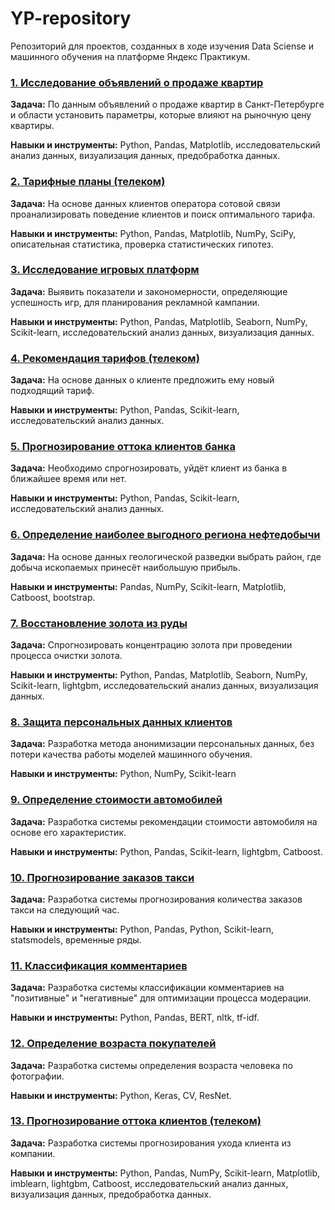 # YP-repository

Репозиторий для проектов, созданных в ходе изучения Data Sciense и машинного обучения на платформе Яндекс Практикум.   

### [1. Исследование объявлений о продаже квартир](/EDA_estate_sale)

**Задача:**
По данным объявлений о продаже квартир в Санкт-Петербурге и области установить параметры, которые влияют на рыночную цену квартиры.

**Навыки и инструменты:**
Python, Pandas, Matplotlib, исследовательский анализ данных, визуализация данных, предобработка данных.

### [2. Тарифные планы (телеком)](/telecom_tariff_plan)

**Задача:**
На основе данных клиентов оператора сотовой связи проанализировать поведение клиентов и поиск оптимального тарифа.

**Навыки и инструменты:** Python, Pandas, Matplotlib, NumPy, SciPy, описательная статистика, проверка статистических гипотез.

### [3. Исследование игровых платформ](/games_adv_campaign)

**Задача:**
Выявить показатели и закономерности, определяющие успешность игр, для планирования рекламной кампании.   

**Навыки и инструменты:** 
Python, Pandas, Matplotlib, Seaborn, NumPy, Scikit-learn, исследовательский анализ данных, визуализация данных.

### [4. Рекомендация тарифов (телеком)](/tariff_recomendation)

**Задача:**
На основе данных о клиенте предложить ему новый подходящий тариф. 

**Навыки и инструменты:** 
Python, Pandas, Scikit-learn, исследовательский анализ данных.

### [5. Прогнозирование оттока клиентов банка](/customer_churn)

**Задача:**
Необходимо спрогнозировать, уйдёт клиент из банка в ближайшее время или нет. 

**Навыки и инструменты:** 
Python, Pandas, Scikit-learn, исследовательский анализ данных.

### [6. Определение наиболее выгодного региона нефтедобычи](/deposit_selection)

**Задача:**
На основе данных геологической разведки выбрать район, где добыча ископаемых принесёт наибольшую прибыль.

**Навыки и инструменты:** 
Pandas, NumPy, Scikit-learn, Matplotlib, Catboost, bootstrap.

### [7. Восстановление золота из руды](/gold_recovery)

**Задача:**
Спрогнозировать концентрацию золота при проведении процесса очистки золота.

**Навыки и инструменты:** 
Python, Pandas, Matplotlib, Seaborn, NumPy, Scikit-learn, lightgbm, исследовательский анализ данных, визуализация данных.

### [8. Защита персональных данных клиентов](/codding_personal_info)

**Задача:**
Разработка метода анонимизации персональных данных, без потери качества работы моделей машинного обучения.

**Навыки и инструменты:** 
Python, NumPy, Scikit-learn

### [9. Определение стоимости автомобилей](/car_price)

**Задача:**
Разработка системы рекомендации стоимости автомобиля на основе его характеристик.

**Навыки и инструменты:** 
Python, Pandas, Scikit-learn, lightgbm, Catboost.

### [10. Прогнозирование заказов такси](/taxi_orders)

**Задача:**
Разработка системы прогнозирования количества заказов такси на следующий час.

**Навыки и инструменты:** 
Python, Pandas, Python, Scikit-learn, statsmodels, временные ряды.

### [11. Классификация комментариев](/text_classifier)

**Задача:**
Разработка системы классификации комментариев на "позитивные" и "негативные" для оптимизации процесса модерации. 

**Навыки и инструменты:** 
Python, Pandas, BERT, nltk, tf-idf.

### [12. Определение возраста покупателей](/cv_buyer's_age)

**Задача:**
Разработка системы определения возраста человека по фотографии. 

**Навыки и инструменты:** 
Python, Keras, CV, ResNet.

### [13. Прогнозирование оттока клиентов (телеком)](/user_churn_final)

**Задача:**
Разработка системы прогнозирования ухода клиента из компании. 

**Навыки и инструменты:** 
Python, Pandas, NumPy, Scikit-learn, Matplotlib, imblearn, lightgbm, Catboost, исследовательский анализ данных, визуализация данных, предобработка данных.
